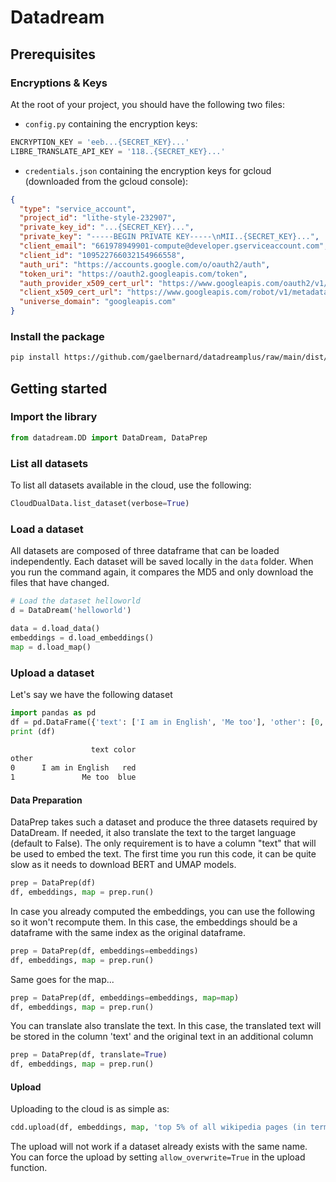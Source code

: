 # Datadream

## Prerequisites

### Encryptions & Keys
At the root of your project, you should have the following two files:

- `config.py` containing the encryption keys:
```python
ENCRYPTION_KEY = 'eeb...{SECRET_KEY}...'
LIBRE_TRANSLATE_API_KEY = '118..{SECRET_KEY}...'
```
- `credentials.json` containing the encryption keys for gcloud (downloaded from the gcloud console):
```json
{
  "type": "service_account",
  "project_id": "lithe-style-232907",
  "private_key_id": "...{SECRET_KEY}...",
  "private_key": "-----BEGIN PRIVATE KEY-----\nMII..{SECRET_KEY}...",
  "client_email": "661978949901-compute@developer.gserviceaccount.com",
  "client_id": "109522766032154966558",
  "auth_uri": "https://accounts.google.com/o/oauth2/auth",
  "token_uri": "https://oauth2.googleapis.com/token",
  "auth_provider_x509_cert_url": "https://www.googleapis.com/oauth2/v1/certs",
  "client_x509_cert_url": "https://www.googleapis.com/robot/v1/metadata/x509/661978949901-compute%40developer.gserviceaccount.com",
  "universe_domain": "googleapis.com"
}
```

### Install the package
```bash 
pip install https://github.com/gaelbernard/datadreamplus/raw/main/dist/datadream-0.0.1-py3-none-any.whl --force-reinstall
```


## Getting started

### Import the library
```python
from datadream.DD import DataDream, DataPrep
```

### List all datasets
To list all datasets available in the cloud, use the following:
```python
CloudDualData.list_dataset(verbose=True)
```

### Load a dataset
All datasets are composed of three dataframe that can be loaded independently. Each dataset will be saved locally in the `data` folder. When you run the command again, it compares the MD5 and only download the files that have changed.
```python
# Load the dataset helloworld
d = DataDream('helloworld')

data = d.load_data()
embeddings = d.load_embeddings()
map = d.load_map()
```

### Upload a dataset
Let's say we have the following dataset
```python
import pandas as pd
df = pd.DataFrame({'text': ['I am in English', 'Me too'], 'other': [0, 1], 'color':['red','blue']}).set_index('other')
print (df)
``` 
```bash
                  text color
other                       
0      I am in English   red
1               Me too  blue
```

#### Data Preparation
DataPrep takes such a dataset and produce the three datasets required by DataDream. If needed, it also translate the text to the target language (default to False).
The only requirement is to have a column "text" that will be used to embed the text.
The first time you run this code, it can be quite slow as it needs to download BERT and UMAP models.
```python
prep = DataPrep(df)
df, embeddings, map = prep.run()
```

In case you already computed the embeddings, you can use the following so it won't recompute them.
In this case, the embeddings should be a dataframe with the same index as the original dataframe.
```python
prep = DataPrep(df, embeddings=embeddings)
df, embeddings, map = prep.run()
```

Same goes for the map...
```python
prep = DataPrep(df, embeddings=embeddings, map=map)
df, embeddings, map = prep.run()
```

You can translate also translate the text. In this case, the translated text will be stored in the column 'text' and the original text in an additional column
```python
prep = DataPrep(df, translate=True)
df, embeddings, map = prep.run()
```

#### Upload
Uploading to the cloud is as simple as:
```python
cdd.upload(df, embeddings, map, 'top 5% of all wikipedia pages (in terms of viewcount)', 'dataset downloaded from txtai')
```

The upload will not work if a dataset already exists with the same name. You can force the upload by setting `allow_overwrite=True` in the upload function.
